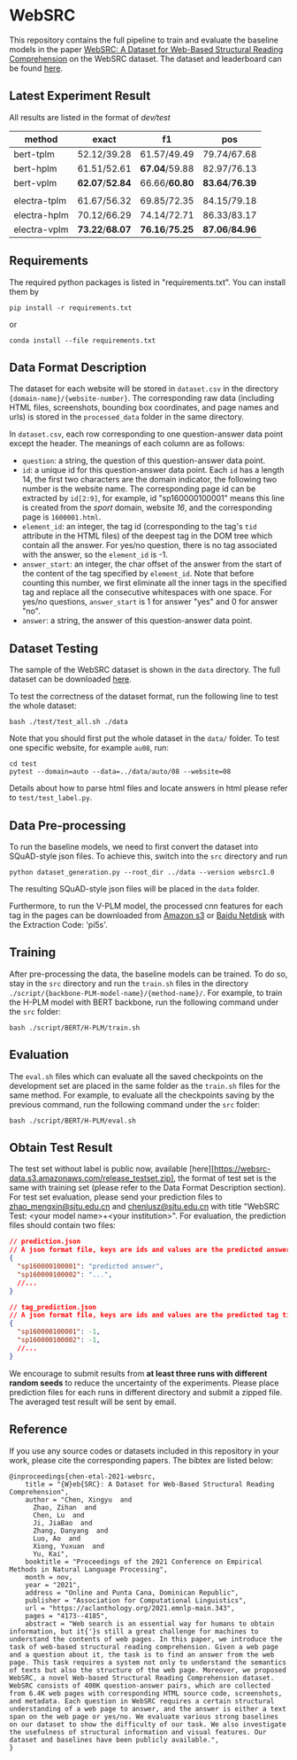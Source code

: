 # WebSRC

This repository contains the full pipeline to train and evaluate the baseline models in the paper [WebSRC: A Dataset for Web-Based Structural Reading Comprehension](https://arxiv.org/abs/2101.09465) on the WebSRC dataset. The dataset and leaderboard can be found [here](https://x-lance.github.io/WebSRC/).

## Latest Experiment Result
All results are listed in the format of *dev/test*


method | exact | f1 | pos 
-------| --- | --- |---
bert-tplm | 52.12/39.28 | 61.57/49.49 | 79.74/67.68
bert-hplm | 61.51/52.61 | **67.04**/59.88 | 82.97/76.13
bert-vplm | **62.07**/**52.84** | 66.66/**60.80** | **83.64**/**76.39**
|||
electra-tplm | 61.67/56.32 | 69.85/72.35 | 84.15/79.18
electra-hplm | 70.12/66.29 | 74.14/72.71 | 86.33/83.17
electra-vplm | **73.22**/**68.07** | **76.16**/**75.25** | **87.06**/**84.96**

## Requirements

The required python packages is listed in "requirements.txt". You can install them by
```commandline
pip install -r requirements.txt
```
or
```commandline
conda install --file requirements.txt
```

## Data Format Description

The dataset for each website will be stored in `dataset.csv` in the directory `{domain-name}/{website-number}`. The corresponding raw data (including HTML files, screenshots, bounding box coordinates, and page names and urls) is stored in the `processed_data` folder in the same directory.

In `dataset.csv`, each row corresponding to one question-answer data point except the header. The meanings of each column are as follows:
* `question`: a string, the question of this question-answer data point.
* `id`: a unique id for this question-answer data point. Each `id` has a length 14, the first two characters are the domain indicator, the following two number is the website name. The corresponding page id can be extracted by `id[2:9]`, for example, id "sp160000100001" means this line is created from the *sport* domain, website *16*, and the corresponding page is `1600001.html`.
* `element_id`: an integer, the tag id (corresponding to the tag's `tid` attribute in the HTML files) of the deepest tag in the DOM tree which contain all the answer. For yes/no question, there is no tag associated with the answer, so the `element_id` is -1.
* `answer_start`: an integer, the char offset of the answer from the start of the content of the tag specified by `element_id`. Note that before counting this number, we first eliminate all the inner tags in the specified tag and replace all the consecutive whitespaces with one space. For yes/no questions, `answer_start` is 1 for answer "yes" and 0 for answer "no".
* `answer`: a string, the answer of this question-answer data point.

## Dataset Testing

The sample of the WebSRC dataset is shown in the `data` directory. The full dataset can be downloaded [here](https://x-lance.github.io/WebSRC/).

To test the correctness of the dataset format, run the following line to test the whole dataset:

```commandline
bash ./test/test_all.sh ./data
```
Note that you should first put the whole dataset in the `data/` folder. 
To test one specific website, for example `au08`, run:

```commandline
cd test
pytest --domain=auto --data=../data/auto/08 --website=08
```

Details about how to parse html files and locate answers in html please refer to `test/test_label.py`.

## Data Pre-processing

To run the baseline models, we need to first convert the dataset into SQuAD-style json files. To achieve this, switch into the `src` directory and run
```commandline
python dataset_generation.py --root_dir ../data --version websrc1.0
```
The resulting SQuAD-style json files will be placed in the `data` folder.

Furthermore, to run the V-PLM model, the processed cnn features for each tag in the pages can be downloaded from [Amazon s3](https://websrc-data.s3.amazonaws.com/visual-features.xz) or [Baidu Netdisk](https://pan.baidu.com/s/1_KeVmazOdCrU33nhiKUyRg) with the Extraction Code: 'pi5s'.

[comment]: <> (lack download links)

## Training

After pre-processing the data, the baseline models can be trained. To do so, stay in the `src` directory and run the `train.sh` files in the directory `./script/{backbone-PLM-model-name}/{method-name}/`. For example, to train the H-PLM model with BERT backbone, run the following command under the `src` folder:
```commandline
bash ./script/BERT/H-PLM/train.sh
```

## Evaluation

The `eval.sh` files which can evaluate all the saved checkpoints on the development set are placed in the same folder as the `train.sh` files for the same method. For example, to evaluate all the checkpoints saving by the previous command, run the following command under the `src` folder:
```commandline
bash ./script/BERT/H-PLM/eval.sh
```

## Obtain Test Result

The test set without label is public now, available [here][https://websrc-data.s3.amazonaws.com/release_testset.zip], the format of test set is the same with training set (please refer to the Data Format Description section). For test set evaluation, please send your prediction files to  zhao_mengxin@sjtu.edu.cn and chenlusz@sjtu.edu.cn with title "WebSRC Test: \<your model name\>+\<your institution\>". For evaluation, the prediction files should contain two files:

```json
// prediction.json
// A json format file, keys are ids and values are the predicted answers (string).
{
  "sp160000100001": "predicted answer",
  "sp160000100002": "...",
  //...
}

// tag_prediction.json
// A json format file, keys are ids and values are the predicted tag tid (int)
{
  "sp160000100001": -1,
  "sp160000100002": -1,
  //...
}
```

We encourage to submit results from **at least three runs with different random seeds** to reduce the uncertainty of the experiments. Please place prediction files for each runs in different directory and submit a zipped file. The averaged test result will be sent by email.



## Reference

If you use any source codes or datasets included in this repository in your work, please cite the corresponding papers. The bibtex are listed below:
```text
@inproceedings{chen-etal-2021-websrc,
    title = "{W}eb{SRC}: A Dataset for Web-Based Structural Reading Comprehension",
    author = "Chen, Xingyu  and
      Zhao, Zihan  and
      Chen, Lu  and
      Ji, JiaBao  and
      Zhang, Danyang  and
      Luo, Ao  and
      Xiong, Yuxuan  and
      Yu, Kai",
    booktitle = "Proceedings of the 2021 Conference on Empirical Methods in Natural Language Processing",
    month = nov,
    year = "2021",
    address = "Online and Punta Cana, Dominican Republic",
    publisher = "Association for Computational Linguistics",
    url = "https://aclanthology.org/2021.emnlp-main.343",
    pages = "4173--4185",
    abstract = "Web search is an essential way for humans to obtain information, but it{'}s still a great challenge for machines to understand the contents of web pages. In this paper, we introduce the task of web-based structural reading comprehension. Given a web page and a question about it, the task is to find an answer from the web page. This task requires a system not only to understand the semantics of texts but also the structure of the web page. Moreover, we proposed WebSRC, a novel Web-based Structural Reading Comprehension dataset. WebSRC consists of 400K question-answer pairs, which are collected from 6.4K web pages with corresponding HTML source code, screenshots, and metadata. Each question in WebSRC requires a certain structural understanding of a web page to answer, and the answer is either a text span on the web page or yes/no. We evaluate various strong baselines on our dataset to show the difficulty of our task. We also investigate the usefulness of structural information and visual features. Our dataset and baselines have been publicly available.",
}
```
